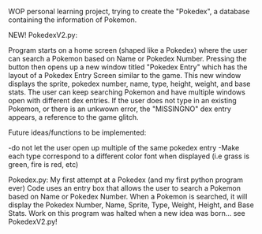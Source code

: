 WOP personal learning project, trying to create the "Pokedex", a database containing the information of Pokemon. 

NEW!
PokedexV2.py: 

Program starts on a home screen (shaped like a Pokedex) where the user can search a Pokemon based on Name or Pokedex Number. 
Pressing the button then opens up a new window titled "Pokedex Entry" which has the layout of a Pokedex Entry Screen similar to the game.
This new window displays the sprite, pokedex number, name, type, height, weight, and base stats. 
The user can keep searching Pokemon and have multiple windows open with different dex entries. 
If the user does not type in an existing Pokemon, or there is an unkwown error, the "MISSINGNO" dex entry appears, a reference to the game glitch. 


Future ideas/functions to be implemented:

-do not let the user open up multiple of the same pokedex entry
-Make each type correspond to a different color font when displayed (i.e grass is green, fire is red, etc)



Pokedex.py: My first attempt at a Pokedex (and my first python program ever)
Code uses an entry box that allows the user to search a Pokemon based on Name or Pokedex Number.
When a Pokemon is searched, it will display the Pokedex Number, Name, Sprite, Type, Weight, Height, and Base Stats. 
Work on this program was halted when a new idea was born... see PokedexV2.py!